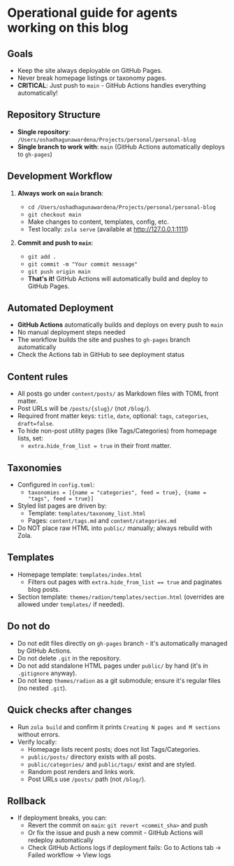 # Operational guide for agents working on this blog

## Goals
- Keep the site always deployable on GitHub Pages.
- Never break homepage listings or taxonomy pages.
- **CRITICAL**: Just push to `main` - GitHub Actions handles everything automatically!

## Repository Structure
- **Single repository**: `/Users/oshadhagunawardena/Projects/personal/personal-blog`
- **Single branch to work with**: `main` (GitHub Actions automatically deploys to `gh-pages`)

## Development Workflow
1. **Always work on `main` branch**:
   - `cd /Users/oshadhagunawardena/Projects/personal/personal-blog`
   - `git checkout main`
   - Make changes to content, templates, config, etc.
   - Test locally: `zola serve` (available at http://127.0.0.1:1111)

2. **Commit and push to `main`**:
   - `git add .`
   - `git commit -m "Your commit message"`
   - `git push origin main`
   - **That's it!** GitHub Actions will automatically build and deploy to GitHub Pages.

## Automated Deployment
- **GitHub Actions** automatically builds and deploys on every push to `main`
- No manual deployment steps needed
- The workflow builds the site and pushes to `gh-pages` branch automatically
- Check the Actions tab in GitHub to see deployment status

## Content rules
- All posts go under `content/posts/` as Markdown files with TOML front matter.
- Post URLs will be `/posts/{slug}/` (not `/blog/`).
- Required front matter keys: `title`, `date`, optional: `tags`, `categories`, `draft=false`.
- To hide non-post utility pages (like Tags/Categories) from homepage lists, set:
  - `extra.hide_from_list = true` in their front matter.

## Taxonomies
- Configured in `config.toml`:
  - `taxonomies = [{name = "categories", feed = true}, {name = "tags", feed = true}]`
- Styled list pages are driven by:
  - Template: `templates/taxonomy_list.html`
  - Pages: `content/tags.md` and `content/categories.md`
- Do NOT place raw HTML into `public/` manually; always rebuild with Zola.

## Templates
- Homepage template: `templates/index.html`
  - Filters out pages with `extra.hide_from_list == true` and paginates blog posts.
- Section template: `themes/radion/templates/section.html` (overrides are allowed under `templates/` if needed).

## Do not do
- Do not edit files directly on `gh-pages` branch - it's automatically managed by GitHub Actions.
- Do not delete `.git` in the repository.
- Do not add standalone HTML pages under `public/` by hand (it's in `.gitignore` anyway).
- Do not keep `themes/radion` as a git submodule; ensure it's regular files (no nested `.git`).

## Quick checks after changes
- Run `zola build` and confirm it prints `Creating N pages and M sections` without errors.
- Verify locally:
  - Homepage lists recent posts; does not list Tags/Categories.
  - `public/posts/` directory exists with all posts.
  - `public/categories/` and `public/tags/` exist and are styled.
  - Random post renders and links work.
  - Post URLs use `/posts/` path (not `/blog/`).

## Rollback
- If deployment breaks, you can:
  - Revert the commit on `main`: `git revert <commit_sha>` and push
  - Or fix the issue and push a new commit - GitHub Actions will redeploy automatically
  - Check GitHub Actions logs if deployment fails: Go to Actions tab → Failed workflow → View logs
